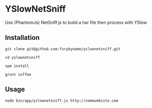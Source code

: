 YSlowNetSniff
=============

Use (PhantomJs) NetSniff.js to build a har file then process with YSlow

## Installation

`git clone git@github.com:furybyname/yslownetsniff.git`

`cd yslownetsniff`

`npm install`

`grunt coffee`

## Usage

`node bin/app/yslownetsniff.js http://somewebsite.com`
 
